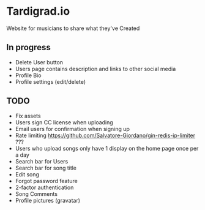 # Tardigrad.io

Website for musicians to share what they've Created

## In progress
* Delete User button
* Users page contains description and links to other social media
* Profile Bio
* Profile settings (edit/delete)

## TODO
* Fix assets
* Users sign CC license when uploading
* Email users for confirmation when signing up
* Rate limiting https://github.com/Salvatore-Giordano/gin-redis-ip-limiter ???
* Users who upload songs only have 1 display on the home page once per a day
* Search bar for Users
* Search bar for song title
* Edit song
* Forgot password feature
* 2-factor authentication
* Song Comments
* Profile pictures (gravatar)
